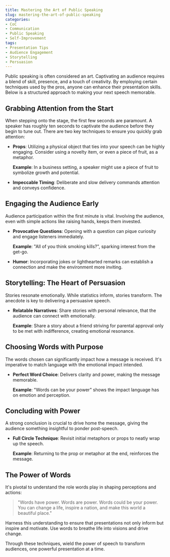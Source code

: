 ```yaml
---
title: Mastering the Art of Public Speaking
slug: mastering-the-art-of-public-speaking
categories:
- CoC
- Communication
- Public Speaking
- Self-Improvement
tags:
- Presentation Tips
- Audience Engagement
- Storytelling
- Persuasion
---
```


Public speaking is often considered an art. Captivating an audience requires a blend of skill, presence, and a touch of creativity. By employing certain techniques used by the pros, anyone can enhance their presentation skills. Below is a structured approach to making your next speech memorable.

## Grabbing Attention from the Start

When stepping onto the stage, the first few seconds are paramount. A speaker has roughly ten seconds to captivate the audience before they begin to tune out. There are two key techniques to ensure you quickly grab attention:

- **Props**: Utilizing a physical object that ties into your speech can be highly engaging. Consider using a novelty item, or even a piece of fruit, as a metaphor.

  **Example**: In a business setting, a speaker might use a piece of fruit to symbolize growth and potential.
  
- **Impeccable Timing**: Deliberate and slow delivery commands attention and conveys confidence.

## Engaging the Audience Early

Audience participation within the first minute is vital. Involving the audience, even with simple actions like raising hands, keeps them invested.

- **Provocative Questions**: Opening with a question can pique curiosity and engage listeners immediately.

  **Example**: "All of you think smoking kills?", sparking interest from the get-go.

- **Humor**: Incorporating jokes or lighthearted remarks can establish a connection and make the environment more inviting.

## Storytelling: The Heart of Persuasion

Stories resonate emotionally. While statistics inform, stories transform. The anecdote is key to delivering a persuasive speech.

- **Relatable Narratives**: Share stories with personal relevance, that the audience can connect with emotionally.

  **Example**: Share a story about a friend striving for parental approval only to be met with indifference, creating emotional resonance.

## Choosing Words with Purpose

The words chosen can significantly impact how a message is received. It's imperative to match language with the emotional impact intended.

- **Perfect Word Choice**: Delivers clarity and power, making the message memorable.

  **Example**: "Words can be your power" shows the impact language has on emotion and perception.

## Concluding with Power

A strong conclusion is crucial to drive home the message, giving the audience something insightful to ponder post-speech.

- **Full Circle Technique**: Revisit initial metaphors or props to neatly wrap up the speech.

  **Example**: Returning to the prop or metaphor at the end, reinforces the message.

## The Power of Words

It's pivotal to understand the role words play in shaping perceptions and actions:

> "Words have power. Words are power. Words could be your power. You can change a life, inspire a nation, and make this world a beautiful place."

Harness this understanding to ensure that presentations not only inform but inspire and motivate. Use words to breathe life into visions and drive change.

Through these techniques, wield the power of speech to transform audiences, one powerful presentation at a time.
